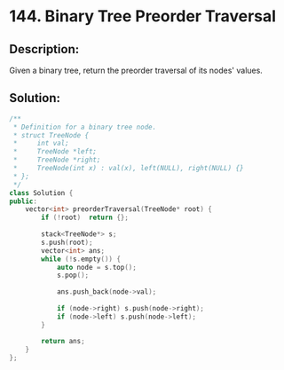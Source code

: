 # 144. Binary Tree Preorder Traversal

## Description:

Given a binary tree, return the preorder traversal of its nodes' values.

## Solution:

```c++
/**
 * Definition for a binary tree node.
 * struct TreeNode {
 *     int val;
 *     TreeNode *left;
 *     TreeNode *right;
 *     TreeNode(int x) : val(x), left(NULL), right(NULL) {}
 * };
 */
class Solution {
public:
    vector<int> preorderTraversal(TreeNode* root) {
        if (!root)  return {};
        
        stack<TreeNode*> s;
        s.push(root);
        vector<int> ans;
        while (!s.empty()) {
            auto node = s.top();
            s.pop();
            
            ans.push_back(node->val);
            
            if (node->right) s.push(node->right);
            if (node->left) s.push(node->left);
        }
        
        return ans;
    }
};
```

<!-- remark：

-  -->
